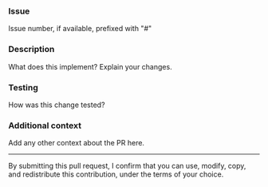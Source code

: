 ### Issue

Issue number, if available, prefixed with "#"

### Description

What does this implement? Explain your changes.

### Testing

How was this change tested?

### Additional context

Add any other context about the PR here.

---

By submitting this pull request, I confirm that you can use, modify, copy, and redistribute this
contribution, under the terms of your choice.
